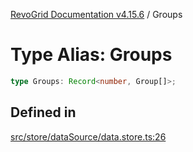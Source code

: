 [RevoGrid Documentation v4.15.6](README.md) / Groups

# Type Alias: Groups

```ts
type Groups: Record<number, Group[]>;
```

## Defined in

[src/store/dataSource/data.store.ts:26](https://github.com/revolist/revogrid/blob/8ab186c1ae2faee97d25784acff6dbf4187524f8/src/store/dataSource/data.store.ts#L26)
